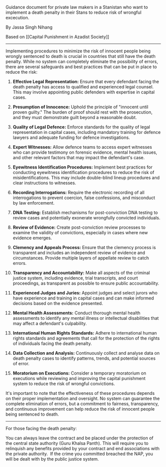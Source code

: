 Guidance document for private law makers in a Stanistan who want to implement a death penalty in their Stans to reduce risk of wrongful excecution.
 

By Jassa Singh Nihang

Based on [[Capital Punishment in Azadist Society]]

---

  
Implementing procedures to minimize the risk of innocent people being wrongly sentenced to death is crucial in countries that still have the death penalty. While no system can completely eliminate the possibility of errors, there are several safeguards and best practices that can be put in place to reduce the risk:


1. **Effective Legal Representation:** Ensure that every defendant facing the death penalty has access to qualified and experienced legal counsel. This may involve appointing public defenders with expertise in capital cases.
   
2. **Presumption of Innocence:** Uphold the principle of "innocent until proven guilty." The burden of proof should rest with the prosecution, and they must demonstrate guilt beyond a reasonable doubt.
   
3. **Quality of Legal Defence:** Enforce standards for the quality of legal representation in capital cases, including mandatory training for defence lawyers and adequate funding for defence investigations.
   
4. **Expert Witnesses:** Allow defence teams to access expert witnesses who can provide testimony on forensic evidence, mental health issues, and other relevant factors that may impact the defendant's case.
   
5. **Eyewitness Identification Procedures:** Implement best practices for conducting eyewitness identification procedures to reduce the risk of misidentifications. This may include double-blind lineup procedures and clear instructions to witnesses.
   
6. **Recording Interrogations:** Require the electronic recording of all interrogations to prevent coercion, false confessions, and misconduct by law enforcement.
   
7. **DNA Testing:** Establish mechanisms for post-conviction DNA testing to review cases and potentially exonerate wrongfully convicted individuals.
   
8. **Review of Evidence:** Create post-conviction review processes to examine the validity of convictions, especially in cases where new evidence emerges.
   
9. **Clemency and Appeals Process:** Ensure that the clemency process is transparent and includes an independent review of evidence and circumstances. Provide multiple layers of appellate review to catch errors.
   
10. **Transparency and Accountability:** Make all aspects of the criminal justice system, including evidence, trial transcripts, and court proceedings, as transparent as possible to ensure public accountability.

11. **Experienced Judges and Juries:** Appoint judges and select jurors who have experience and training in capital cases and can make informed decisions based on the evidence presented.

12. **Mental Health Assessments:** Conduct thorough mental health assessments to identify any mental illness or intellectual disabilities that may affect a defendant's culpability.

13. **International Human Rights Standards:** Adhere to international human rights standards and agreements that call for the protection of the rights of individuals facing the death penalty.

14. **Data Collection and Analysis:** Continuously collect and analyse data on death penalty cases to identify patterns, trends, and potential sources of error.

15. **Moratorium on Executions:** Consider a temporary moratorium on executions while reviewing and improving the capital punishment system to reduce the risk of wrongful convictions.

  
It's important to note that the effectiveness of these procedures depends on their proper implementation and oversight. No system can guarantee the complete elimination of errors, but a commitment to fairness, transparency, and continuous improvement can help reduce the risk of innocent people being sentenced to death.

  
---

For those facing the death penalty:

You can always leave the contract and be placed under the protection of the central state authority (Guru Khalsa Panth). This will require you to relinquish any benefits provided by your contract and end associations with the private authority.  If the crime you committed breached the NAP, you will be dealt with by the public justice system.